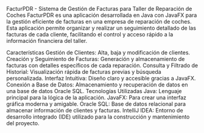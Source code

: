 FacturPDR - Sistema de Gestión de Facturas para Taller de Reparación de Coches
FacturPDR es una aplicación desarrollada en Java con JavaFX para la gestión eficiente de facturas en una empresa de reparación de coches. Esta aplicación permite organizar y realizar un seguimiento detallado de las facturas de cada cliente, facilitando el control y acceso rápido a la información financiera del taller.

Características
Gestión de Clientes: Alta, baja y modificación de clientes.
Creación y Seguimiento de Facturas: Generación y almacenamiento de facturas con detalles específicos de cada reparación.
Consulta y Filtrado de Historial: Visualización rápida de facturas previas y búsqueda personalizada.
Interfaz Intuitiva: Diseño claro y accesible gracias a JavaFX.
Conexión a Base de Datos: Almacenamiento y recuperación de datos en una base de datos Oracle SQL.
Tecnologías Utilizadas
Java: Lenguaje principal para la lógica de la aplicación.
JavaFX: Para crear una interfaz gráfica moderna y amigable.
Oracle SQL: Base de datos relacional para almacenar información de clientes y facturas.
IntelliJ IDEA: Entorno de desarrollo integrado (IDE) utilizado para la construcción y mantenimiento del proyecto.
